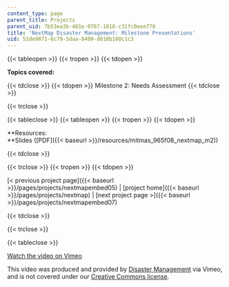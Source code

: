 ```yaml
---
content_type: page
parent_title: Projects
parent_uid: 7b53ea3b-401e-0767-1816-c31fc0eee770
title: 'NextMap Disaster Management: Milestone Presentations'
uid: 52de9871-6c79-5daa-8409-d018b100c1c3
---
```


{{< tableopen >}}
{{< tropen >}}
{{< tdopen >}}


**Topics covered:**


{{< tdclose >}}
{{< tdopen >}}
Milestone 2: Needs Assessment
{{< tdclose >}}

{{< trclose >}}

{{< tableclose >}}
{{< tableopen >}}
{{< tropen >}}
{{< tdopen >}}


**Resources:  
**Slides ([PDF]({{< baseurl >}}/resources/mitmas_965f08_nextmap_m2))


{{< tdclose >}}

{{< trclose >}}
{{< tropen >}}
{{< tdopen >}}


[< previous project page]({{< baseurl >}}/pages/projects/nextmapembed05) | [project home]({{< baseurl >}}/pages/projects/nextmap) | [next project page >]({{< baseurl >}}/pages/projects/nextmapembed07)


{{< tdclose >}}

{{< trclose >}}

{{< tableclose >}}

[Watch the video on Vimeo](http://vimeo.com/moogaloop.swf?clip_id=2347013&server=vimeo.com&show_title=0&show_byline=0&show_portrait=0&color=&fullscreen=0&group_id=)

This video was produced and provided by [Disaster Management](http://vimeo.com/user807017) via Vimeo, and is not covered under our [Creative Commons license](/terms/#cc).